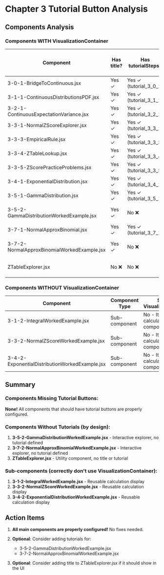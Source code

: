 # Chapter 3 Tutorial Button Analysis

## Components Analysis

### Components WITH VisualizationContainer

| Component | Has title? | Has tutorialSteps? | Expected to show tutorial button? | Notes |
|-----------|------------|-------------------|----------------------------------|-------|
| 3-0-1-BridgeToContinuous.jsx | Yes ✓ | Yes ✓ (tutorial_3_0_1) | Yes ✓ | Working correctly |
| 3-1-1-ContinuousDistributionsPDF.jsx | Yes ✓ | Yes ✓ (tutorial_3_1_1) | Yes ✓ | Working correctly |
| 3-2-1-ContinuousExpectationVariance.jsx | Yes ✓ | Yes ✓ (tutorial_3_2_1) | Yes ✓ | Working correctly |
| 3-3-1-NormalZScoreExplorer.jsx | Yes ✓ | Yes ✓ (tutorial_3_3_1) | Yes ✓ | Working correctly |
| 3-3-3-EmpiricalRule.jsx | Yes ✓ | Yes ✓ (tutorial_3_3_3) | Yes ✓ | Working correctly |
| 3-3-4-ZTableLookup.jsx | Yes ✓ | Yes ✓ (tutorial_3_3_4) | Yes ✓ | Working correctly |
| 3-3-5-ZScorePracticeProblems.jsx | Yes ✓ | Yes ✓ (tutorial_3_3_5) | Yes ✓ | Working correctly |
| 3-4-1-ExponentialDistribution.jsx | Yes ✓ | Yes ✓ (tutorial_3_4_1) | Yes ✓ | Working correctly |
| 3-5-1-GammaDistribution.jsx | Yes ✓ | Yes ✓ (tutorial_3_5_1) | Yes ✓ | Working correctly |
| 3-5-2-GammaDistributionWorkedExample.jsx | Yes ✓ | No ❌ | No ❌ | No tutorial defined |
| 3-7-1-NormalApproxBinomial.jsx | Yes ✓ | Yes ✓ (tutorial_3_7_1) | Yes ✓ | Working correctly |
| 3-7-2-NormalApproxBinomialWorkedExample.jsx | Yes ✓ | No ❌ | No ❌ | No tutorial defined |
| ZTableExplorer.jsx | No ❌ | No ❌ | No ❌ | No title or tutorial |

### Components WITHOUT VisualizationContainer

| Component | Component Type | Should have VisualizationContainer? |
|-----------|----------------|-----------------------------------|
| 3-1-2-IntegralWorkedExample.jsx | Sub-component | No - It's a reusable calculation display component |
| 3-3-2-NormalZScoreWorkedExample.jsx | Sub-component | No - It's a reusable calculation display component |
| 3-4-2-ExponentialDistributionWorkedExample.jsx | Sub-component | No - It's a reusable calculation display component |

## Summary

### Components Missing Tutorial Buttons:
**None!** All components that should have tutorial buttons are properly configured.

### Components Without Tutorials (by design):
1. **3-5-2-GammaDistributionWorkedExample.jsx** - Interactive explorer, no tutorial defined
2. **3-7-2-NormalApproxBinomialWorkedExample.jsx** - Interactive explorer, no tutorial defined
3. **ZTableExplorer.jsx** - Utility component, no title or tutorial

### Sub-components (correctly don't use VisualizationContainer):
1. **3-1-2-IntegralWorkedExample.jsx** - Reusable calculation display
2. **3-3-2-NormalZScoreWorkedExample.jsx** - Reusable calculation display
3. **3-4-2-ExponentialDistributionWorkedExample.jsx** - Reusable calculation display

## Action Items

1. **All main components are properly configured!** No fixes needed.

2. **Optional**: Consider adding tutorials for:
   - 3-5-2-GammaDistributionWorkedExample.jsx
   - 3-7-2-NormalApproxBinomialWorkedExample.jsx
   
3. **Optional**: Consider adding title to ZTableExplorer.jsx if it should show in the UI